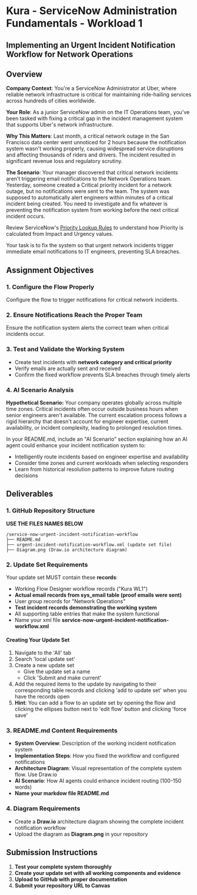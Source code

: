 # Kura - ServiceNow Administration Fundamentals - Workload 1

## Implementing an Urgent Incident Notification Workflow for Network Operations

## Overview

**Company Context**: You're a ServiceNow Administrator at Uber, where reliable network infrastructure is critical for maintaining ride-hailing services across hundreds of cities worldwide.

**Your Role**: As a junior ServiceNow admin on the IT Operations team, you've been tasked with fixing a critical gap in the incident management system that supports Uber's network infrastructure.

**Why This Matters**: Last month, a critical network outage in the San Francisco data center went unnoticed for 2 hours because the notification system wasn't working properly, causing widespread service disruptions and affecting thousands of riders and drivers. The incident resulted in significant revenue loss and regulatory scrutiny.

**The Scenario**: Your manager discovered that critical network incidents aren't triggering email notifications to the Network Operations team. Yesterday, someone created a Critical priority incident for a network outage, but no notifications were sent to the team. The system was supposed to automatically alert engineers within minutes of a critical incident being created. You need to investigate and fix whatever is preventing the notification system from working before the next critical incident occurs.

Review ServiceNow's [Priority Lookup Rules](https://www.servicenow.com/docs/bundle/yokohama-it-service-management/page/product/incident-management/task/def-prio-lookup-rules.html) to understand how Priority is calculated from Impact and Urgency values.

Your task is to fix the system so that urgent network incidents trigger immediate email notifications to IT engineers, preventing SLA breaches.

## Assignment Objectives

### 1. Configure the Flow Properly

Configure the flow to trigger notifications for critical network incidents.

### 2. Ensure Notifications Reach the Proper Team

Ensure the notification system alerts the correct team when critical incidents occur.

### 3. Test and Validate the Working System

- Create test incidents with **network category and critical priority**
- Verify emails are actually sent and received
- Confirm the fixed workflow prevents SLA breaches through timely alerts

### 4. AI Scenario Analysis

**Hypothetical Scenario:** Your company operates globally across multiple time zones. Critical incidents often occur outside business hours when senior engineers aren't available. The current escalation process follows a rigid hierarchy that doesn't account for engineer expertise, current availability, or incident complexity, leading to prolonged resolution times.

In your README.md, include an "AI Scenario" section explaining how an AI agent could enhance your incident notification system to:

- Intelligently route incidents based on engineer expertise and availability
- Consider time zones and current workloads when selecting responders
- Learn from historical resolution patterns to improve future routing decisions

## Deliverables

### 1. GitHub Repository Structure

**USE THE FILES NAMES BELOW**

```
/service-now-urgent-incident-notification-workflow
├── README.md
├── urgent-incident-notification-workflow.xml (update set file)
├── Diagram.png (Draw.io architecture diagram)
```

### 2. Update Set Requirements

Your update set MUST contain these **records**:

- Working Flow Designer workflow records ("Kura WL1")
- **Actual email records from sys_email table (proof emails were sent)**
- User group records for "Network Operations"
- **Test incident records demonstrating the working system**
- All supporting table entries that make the system functional
- Name your xml file **service-now-urgent-incident-notification-workflow.xml**

#### Creating Your Update Set

1. Navigate to the 'All' tab
2. Search 'local update set'
3. Create a new update set
   - Give the update set a name
   - Click 'Submit and make current'
4. Add the required items to the update by navigating to their corresponding table records and clicking 'add to update set' when you have the records open
5. **Hint**: You can add a flow to an update set by opening the flow and clicking the ellipses button next to 'edit flow' button and clicking 'force save'

### 3. README.md Content Requirements

- **System Overview**: Description of the working incident notification system
- **Implementation Steps**: How you fixed the workflow and configured notifications
- **Architecture Diagram**: Visual representation of the complete system flow. Use Draw.io
- **AI Scenario**: How AI agents could enhance incident routing (100-150 words)
- **Name your markdow file README.md**

### 4. Diagram Requirements

- Create a **Draw.io** architecture diagram showing the complete incident notification workflow
- Upload the diagram as **Diagram.png** in your repository

## Submission Instructions

1. **Test your complete system thoroughly**
2. **Create your update set with all working components and evidence**
3. **Upload to GitHub with proper documentation**
4. **Submit your repository URL to Canvas**